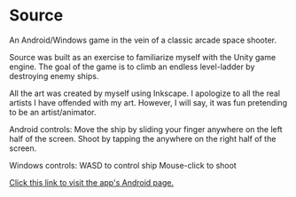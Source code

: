 # Source
An Android/Windows game in the vein of a classic arcade space shooter.

Source was built as an exercise to familiarize myself with the Unity game engine. The goal of the game is to climb an endless level-ladder by destroying enemy ships.

All the art was created by myself using Inkscape. I apologize to all the real artists I have offended with my art. However, I will say, it was fun pretending to be an artist/animator.

Android controls:
  Move the ship by sliding your finger anywhere on the left half of the screen. 
  Shoot by tapping the anywhere on the right half of the screen.
  
Windows controls:
  WASD to control ship 
  Mouse-click to shoot
  
[Click this link to visit the app's Android page.](https://play.google.com/store/apps/details?id=com.danm551.Source)
